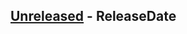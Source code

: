 <!-- next-header -->
## [Unreleased] - ReleaseDate

<!-- next-url -->
[Unreleased]: https://github.com/orf/ptail/compare/v0.2.2...HEAD

